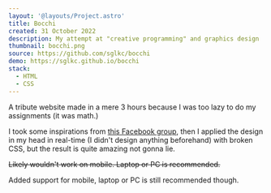 ```yaml
---
layout: '@layouts/Project.astro'
title: Bocchi
created: 31 October 2022
description: My attempt at "creative programming" and graphics design
thumbnail: bocchi.png
source: https://github.com/sglkc/bocchi
demo: https://sglkc.github.io/bocchi
stack:
  - HTML
  - CSS
---
```


A tribute website made in a mere 3 hours because I was too lazy to do my
assignments (it was math.)

I took some inspirations from
[this Facebook group](https://www.facebook.com/groups/gfxindonesiamaker),
then I applied the design in my head in real-time (I didn't design anything
beforehand) with broken CSS, but the result is quite amazing not gonna lie.

~~Likely wouldn't work on mobile. Laptop or PC is recommended.~~

Added support for mobile, laptop or PC is still recommended though.
